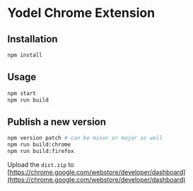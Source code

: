 # Yodel Chrome Extension

## Installation

```sh
npm install
```

## Usage

```sh
npm start
npm run build
```

## Publish a new version

```sh
npm version patch # can be minor or major as well
npm run build:chrome
npm run build:firefox
```

Upload the `dist.zip` to [https://chrome.google.com/webstore/developer/dashboard](https://chrome.google.com/webstore/developer/dashboard)
